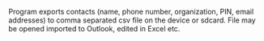 Program exports contacts (name, phone number, organization, PIN, email addresses) to comma separated csv file on the device or sdcard. File may be opened imported to Outlook, edited in Excel etc.